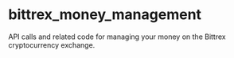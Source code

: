 # bittrex_money_management
API calls and related code for managing your money on the Bittrex cryptocurrency exchange.

